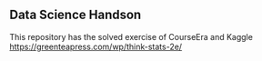 ## Data Science Handson 

This repository has the solved exercise of CourseEra and Kaggle 
https://greenteapress.com/wp/think-stats-2e/

